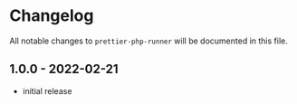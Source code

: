 # Changelog

All notable changes to `prettier-php-runner` will be documented in this file.

## 1.0.0 - 2022-02-21

- initial release
